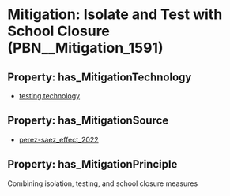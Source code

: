 # Mitigation: __Isolate and Test with School Closure__ (PBN__Mitigation_1591)

## Property: has_MitigationTechnology

* [testing technology](../Technology/PBN__Technology_3933)

## Property: has_MitigationSource

* [perez-saez_effect_2022](../Article/PBN__Article_84)

## Property: has_MitigationPrinciple

Combining isolation, testing, and school closure measures

